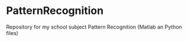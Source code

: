 PatternRecognition
==================

Repository for my school subject Pattern Recognition (Matlab an Python files)
